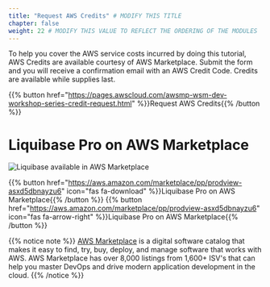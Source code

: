 ```yaml
---
title: "Request AWS Credits" # MODIFY THIS TITLE
chapter: false
weight: 22 # MODIFY THIS VALUE TO REFLECT THE ORDERING OF THE MODULES
---
```


To help you cover the AWS service costs incurred by doing this tutorial, AWS Credits are available courtesy of AWS Marketplace. Submit the form and you will receive a confirmation email with an AWS Credit Code. Credits are available while supplies last.

{{% button href="https://pages.awscloud.com/awsmp-wsm-dev-workshop-series-credit-request.html" %}}Request AWS Credits{{% /button %}}

# Liquibase Pro on AWS Marketplace

![Liquibase available in AWS Marketplace](/images/available_in_awsmp_liquibase.png?classes=border,shadow)

{{% button href="https://aws.amazon.com/marketplace/pp/prodview-asxd5dbnayzu6" icon="fas fa-download" %}}Liquibase Pro on AWS Marketplace{{% /button %}}
{{% button href="https://aws.amazon.com/marketplace/pp/prodview-asxd5dbnayzu6" icon="fas fa-arrow-right" %}}Liquibase Pro on AWS Marketplace{{% /button %}}


{{% notice note %}}
[AWS Marketplace](https://aws.amazon.com/marketplace/solutions/devops) is a digital software catalog that makes it easy to find, try, buy, deploy, and manage 
software that works with AWS. AWS Marketplace has over 8,000 listings from 1,600+ ISV's that can help you master DevOps and drive modern application development in the cloud.
{{% /notice %}}

